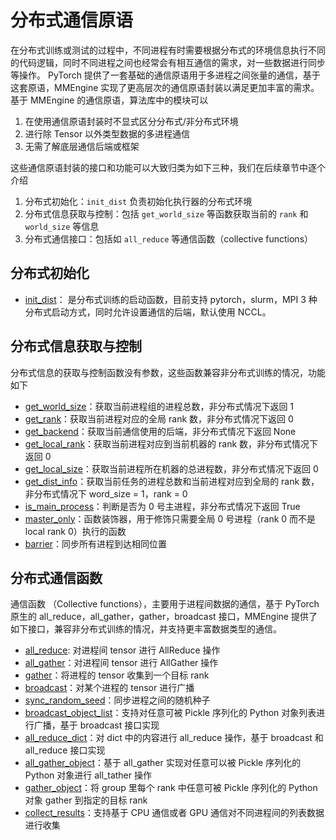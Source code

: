 # 分布式通信原语

在分布式训练或测试的过程中，不同进程有时需要根据分布式的环境信息执行不同的代码逻辑，同时不同进程之间也经常会有相互通信的需求，对一些数据进行同步等操作。
PyTorch 提供了一套基础的通信原语用于多进程之间张量的通信，基于这套原语，MMEngine 实现了更高层次的通信原语封装以满足更加丰富的需求。基于 MMEngine 的通信原语，算法库中的模块可以

1. 在使用通信原语封装时不显式区分分布式/非分布式环境
2. 进行除 Tensor 以外类型数据的多进程通信
3. 无需了解底层通信后端或框架

这些通信原语封装的接口和功能可以大致归类为如下三种，我们在后续章节中逐个介绍

1. 分布式初始化：`init_dist` 负责初始化执行器的分布式环境
2. 分布式信息获取与控制：包括 `get_world_size` 等函数获取当前的 `rank` 和 `world_size` 等信息
3. 分布式通信接口：包括如 `all_reduce` 等通信函数（collective functions）

## 分布式初始化

- [init_dist](mmengine.dist.init_dist)： 是分布式训练的启动函数，目前支持 pytorch，slurm，MPI 3 种分布式启动方式，同时允许设置通信的后端，默认使用 NCCL。

## 分布式信息获取与控制

分布式信息的获取与控制函数没有参数，这些函数兼容非分布式训练的情况，功能如下

- [get_world_size](mmengine.dist.get_world_size)：获取当前进程组的进程总数，非分布式情况下返回 1
- [get_rank](mmengine.dist.get_rank)：获取当前进程对应的全局 rank 数，非分布式情况下返回 0
- [get_backend](mmengine.dist.get_backend)：获取当前通信使用的后端，非分布式情况下返回 None
- [get_local_rank](mmengine.dist.get_local_rank)：获取当前进程对应到当前机器的 rank 数，非分布式情况下返回 0
- [get_local_size](mmengine.dist.get_local_size)：获取当前进程所在机器的总进程数，非分布式情况下返回 0
- [get_dist_info](mmengine.dist.get_dist_info)：获取当前任务的进程总数和当前进程对应到全局的 rank 数，非分布式情况下 word_size = 1，rank = 0
- [is_main_process](mmengine.dist.is_main_process)：判断是否为 0 号主进程，非分布式情况下返回 True
- [master_only](mmengine.dist.master_only)：函数装饰器，用于修饰只需要全局 0 号进程（rank 0 而不是 local rank 0）执行的函数
- [barrier](mmengine.dist.barrier)：同步所有进程到达相同位置

## 分布式通信函数

通信函数 （Collective functions），主要用于进程间数据的通信，基于 PyTorch 原生的 all_reduce，all_gather，gather，broadcast 接口，MMEngine 提供了如下接口，兼容非分布式训练的情况，并支持更丰富数据类型的通信。

- [all_reduce](mmengine.dist.all_reduce): 对进程间 tensor 进行 AllReduce 操作
- [all_gather](mmengine.dist.all_gather)：对进程间 tensor 进行 AllGather 操作
- [gather](mmengine.dist.gather)：将进程的 tensor 收集到一个目标 rank
- [broadcast](mmengine.dist.broadcast)：对某个进程的 tensor 进行广播
- [sync_random_seed](mmengine.dist.sync_random_seed)：同步进程之间的随机种子
- [broadcast_object_list](mmengine.dist.broadcast_object_list)：支持对任意可被 Pickle 序列化的 Python 对象列表进行广播，基于 broadcast 接口实现
- [all_reduce_dict](mmengine.dist.all_reduce_dict)：对 dict 中的内容进行 all_reduce 操作，基于 broadcast 和 all_reduce 接口实现
- [all_gather_object](mmengine.dist.all_gather_object)：基于 all_gather 实现对任意可以被 Pickle 序列化的 Python 对象进行 all_tather 操作
- [gather_object](mmengine.dist.gather_object)：将 group 里每个 rank 中任意可被 Pickle 序列化的 Python 对象 gather 到指定的目标 rank
- [collect_results](mmengine.dist.collect_results)：支持基于 CPU 通信或者 GPU 通信对不同进程间的列表数据进行收集
